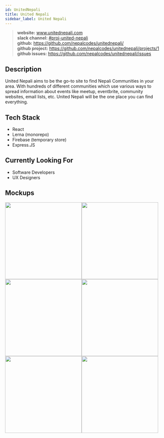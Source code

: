 ```yaml
---
id: UnitedNepali
title: United Nepali
sidebar_label: United Nepali
---
```


> **website:** www.unitednepali.com \
> **slack channel:** [#proj-united-nepali](https://nepalcodes.slack.com/archives/CT5S2H74G) \
> **github:** https://github.com/nepalcodes/unitednepali/ \
> **github project:** https://github.com/nepalcodes/unitednepali/projects/1 \
> **github issues:** https://github.com/nepalcodes/unitednepali/issues

## Description
United Nepali aims to be the go-to site to find Nepali Communities in your area. With hundreds of different communities which use various ways to spread information about events like meetup, eventbrite, community websites, email lists, etc. United Nepali will be the one place you can find everything.

## Tech Stack
* React
* Lerna (monorepo)
* Firebase (temporary store)
* Express.JS

## Currently Looking For
* Software Developers
* UX Designers

## Mockups
<div style="display: flex; flex-wrap: wrap">
    <img src="/img/united-nepali/mockup-1.png" width="250">
    <img src="/img/united-nepali/mockup-2.png" width="250">
    <img src="/img/united-nepali/mockup-3.png" width="250">
    <img src="/img/united-nepali/mockup-4.png" width="250">
    <img src="/img/united-nepali/mockup-5.png" width="250">
    <img src="/img/united-nepali/mockup-6.png" width="250">
</div>